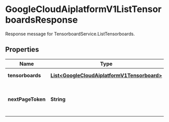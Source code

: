 

# GoogleCloudAiplatformV1ListTensorboardsResponse

Response message for TensorboardService.ListTensorboards.

## Properties

| Name | Type | Description | Notes |
|------------ | ------------- | ------------- | -------------|
|**tensorboards** | [**List&lt;GoogleCloudAiplatformV1Tensorboard&gt;**](GoogleCloudAiplatformV1Tensorboard.md) | The Tensorboards mathching the request. |  [optional] |
|**nextPageToken** | **String** | A token, which can be sent as ListTensorboardsRequest.page_token to retrieve the next page. If this field is omitted, there are no subsequent pages. |  [optional] |



